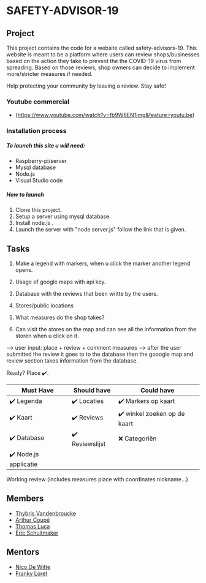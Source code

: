 
# SAFETY-ADVISOR-19 
## Project

This project contains the code for a website called safety-advisors-19. This website is meant to be a platform where users can review shops/businesses based on the action they take to prevent the the COVID-19 virus from spreading. Based on those reviews, shop owners can decide to implement more/stricter measures if needed. 

Help protecting your community by leaving a review.
Stay safe!

### Youtube commercial
- (https://www.youtube.com/watch?v=fb9W6EN1jmg&feature=youtu.be)

### Installation process
##### To launch this site u will need:
- Raspberry-pi/server
- Mysql database
- Node.js
- Visual Studio code
##### How to launch
1. Clone this project.
2. Setup a server using mysql database.
3. Install node.js .
4. Launch the server with "node server.js" follow the link that is given.

## Tasks

1. Make a legend with markers, when u click the marker another legend opens.

2. Usage of google maps with api key.

3. Database with the reviews that been writte by the users.

4. Stores/public locations

5. What measures do the shop takes?

6. Can visit the stores on the map and can see all the information from the storen when u click on it.

 --> user input: place + review + comment measures
 --> after the user submitted the review it goes to to the database then the gooogle map and review section takes information from the database.
 
Ready? Place ✔️.

| Must Have | Should have | Could have |
| --- | --- | --- | 
| ✔️ Legenda | ✔️ Locaties  | ✔️ Markers op kaart  |
| ✔️ Kaart  | ✔️ Reviews| ✔️ winkel zoeken op de kaart |
| ✔️ Database  | ✔️ Reviewslijst | ❌ Categoriën |
| ✔️ Node.js applicatie  | | |

Working review (includes measures place with coordinates nickname...) 

## Members
- [Thybris Vandenbroucke](https://github.com/thybris)
- [Arthur Coupé](https://github.com/tuur2000)
- [Thomas Luca](https://github.com/ThomasLuca)
- [Eric Schuitmaker](https://github.com/ephrs)

## Mentors
- [Nico De Witte](https://github.com/BioBoost)
- [Franky Loret](https://github.com/frankyloret)


